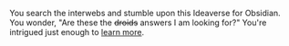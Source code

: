 You search the interwebs and stumble upon this Ideaverse for Obsidian. You wonder, "Are these the ~~droids~~ answers I am looking for?" You're intrigued just enough to [learn more](https://www.linkingyourthinking.com/).
